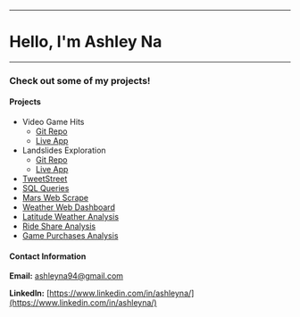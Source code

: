 -----------------------------------------
# Hello, I'm Ashley Na

-----------------------------------------

### Check out some of my projects! 

#### Projects
* Video Game Hits
  * [Git Repo](https://github.com/ashleyna94/videogames-app)
  * [Live App](http://videogames-exploration.herokuapp.com/)
* Landslides Exploration 
  * [Git Repo](https://github.com/ashleyna94/landslides-app)
  * [Live App](https://landslides.herokuapp.com/)
* [TweetStreet](https://github.com/ashleyna94/TweetStreet)
* [SQL Queries](https://github.com/ashleyna94/ashley-na/tree/master/SQL-Queries)
* [Mars Web Scrape](https://github.com/ashleyna94/web_scraping-challenge)
* [Weather Web Dashboard](http://ashleyna94.github.io/)
* [Latitude Weather Analysis](https://github.com/ashleyna94/python_apis-challenge)
* [Ride Share Analysis](https://github.com/ashleyna94/matplotlib-challenge)
* [Game Purchases Analysis](https://github.com/ashleyna94/pandas-challenge)





#### Contact Information 

**Email:** ashleyna94@gmail.com

**LinkedIn:** [https://www.linkedin.com/in/ashleyna/](https://www.linkedin.com/in/ashleyna/)

<!-- * [UFO Sightings]()
* [Hawaii Climate Storage and Retrieval]() -->